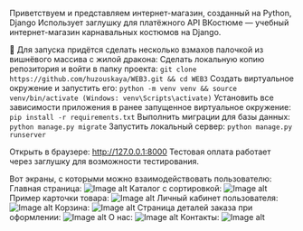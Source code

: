 Приветствуем и представляем интернет-магазин, созданный на Python, Django Использует заглушку для платёжного API
ВКостюме — учебный интернет-магазин карнавальных костюмов на Django.

🚀 Для запуска придётся сделать несколько взмахов палочкой из вишнёвого массива с жилой дракона:
Сделать локальную копию репозитория и войти в папку проекта:
```git clone https://github.com/huzouskaya/WEB3.git && cd WEB3```
Создать виртуальное окружение и запустить его:
```python -m venv venv && source venv/bin/activate (Windows: venv\Scripts\activate)```
Установить все зависимости приложения в ранее запущенное виртуальное окружение:
```pip install -r requirements.txt```
Выполнить миграции для базы данных:
```python manage.py migrate```
Запустить локальный сервер:
```python manage.py runserver```

Открыть в браузере: http://127.0.0.1:8000
Тестовая оплата работает через заглушку для возможности тестирования.

Вот экраны, с которыми можно взаимодействовать пользователю:
Главная страница:
![Image alt](https://github.com/huzouskaya/WEB3/raw/main/RM/photo_2025-04-16_04-09-23.jpg)
Каталог с сортировкой:
![Image alt](https://github.com/huzouskaya/WEB3/raw/main/RM/photo_2025-04-16_04-17-44.jpg)
Пример карточки товара:
![Image alt](https://github.com/huzouskaya/WEB3/raw/main/RM/photo_2025-04-16_04-17-49.jpg)
Личный кабинет пользователя:
![Image alt](https://github.com/huzouskaya/WEB3/raw/main/RM/photo_2025-04-16_04-17-53.jpg)
Корзина:
![Image alt](https://github.com/huzouskaya/WEB3/raw/main/RM/photo_2025-04-16_04-17-57.jpg)
Страница деталей заказа при оформлении:
![Image alt](https://github.com/huzouskaya/WEB3/raw/main/RM/photo_2025-04-16_04-18-01.jpg)
О нас:
![Image alt](https://github.com/huzouskaya/WEB3/raw/main/RM/photo_2025-04-16_04-18-04.jpg)
Контакты:
![Image alt](https://github.com/huzouskaya/WEB3/raw/main/RM/photo_2025-04-16_04-18-07.jpg)
